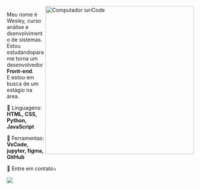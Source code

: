 <img src="https://raw.githubusercontent.com/MicaelliMedeiros/micaellimedeiros/master/image/computer-illustration.png" min-width="400px" max-width="400px" width="400px" align="right" alt="Computador iuriCode">

<p align="left">
  Meu nome é Wesley, curso análise e dsenvolvimento de sistemas.<br>
  Estou estudandopara me torna um desenvolvedor <strong>Front-end</strong>.<br> 
  E estou em busca de um estágio na área.
</p>

<p align="left">
  🦄 Linguagens: <strong>HTML, CSS, Python, JavaScript</strong>
</p>

<p align="left">
  💼 Ferramentas: <strong>VsCode, jupyter, figma, GitHub</strong>
</p>

<p align="left">
  💌 Entre em contato⤵️
</p>

<p align="left">

  <a href="https://www.linkedin.com/in/wesleysilva15/" alt="Linkedin">
  <img src="https://img.shields.io/badge/-Linkedin-0e76a8?style=flat-square&logo=Linkedin&logoColor=white&link=https://www.linkedin.com/in/wesleysilva15/" /></a>
</p>  


